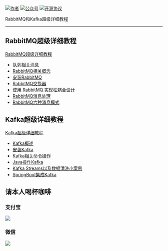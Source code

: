 

<p>
  <a href="http://www.lzhpo.com" target="blank"><img src="https://img.shields.io/badge/author-会打篮球的程序猿-red" alt="作者"></a>
  <a href="http://cdn.lzhpo.com/aboutme/wechat-wxgzh/8cm.jpg" target="blank"><img src="https://img.shields.io/badge/微信公众号-会打篮球的程序猿-blueviolet" alt="公众号"></a>
  <a href="#"><img src="https://img.shields.io/badge/license-GPL%20v3-success.svg" alt="开源协议"></a>
</p>

RabbitMQ和Kafka超级详细教程

<hr>

## RabbitMQ超级详细教程

[RabbitMQ超级详细教程](https://github.com/lzhpo/Queue/blob/master/RabbitMQ%E7%AC%94%E8%AE%B0.md)

- [队列相关消息](http://www.lzhpo.com/article/3)
- [RabbitMQ相关概念](http://www.lzhpo.com/article/4)
- [安装RabbitMQ](http://www.lzhpo.com/article/5)
- [RabbitMQ交换器](http://www.lzhpo.com/article/6)
- [使用 RabbitMQ 实现松耦合设计](http://www.lzhpo.com/article/7)
- [RabbitMQ消息处理](http://www.lzhpo.com/article/8)
- [RabbitMQ六种消息模式](http://www.lzhpo.com/article/9)

## Kafka超级详细教程
[Kafka超级详细教程](https://github.com/lzhpo/Queue/blob/master/Kafka%E5%AD%A6%E4%B9%A0%E7%AC%94%E8%AE%B0.md)
- [Kafka概述](http://www.lzhpo.com/article/10)
- [安装Kafka](http://www.lzhpo.com/article/11)
- [Kafka相关命令操作](http://www.lzhpo.com/article/12)
- [Java操作Kafka](http://www.lzhpo.com/article/13)
- [Kafka Streams以及数据清洗小案例](http://www.lzhpo.com/article/14)
- [SpringBoot集成Kafka](http://www.lzhpo.com/article/15)

## 请本人喝杯咖啡
### 支付宝
![](http://cdn.lzhpo.com/Aurora-%E6%94%AF%E4%BB%98%E5%AE%9D%E6%94%B6%E6%AC%BE%E7%A0%81.png)
### 微信
![](http://cdn.lzhpo.com/Aurora-%E5%BE%AE%E4%BF%A1%E6%94%B6%E6%AC%BE%E7%A0%81.png)